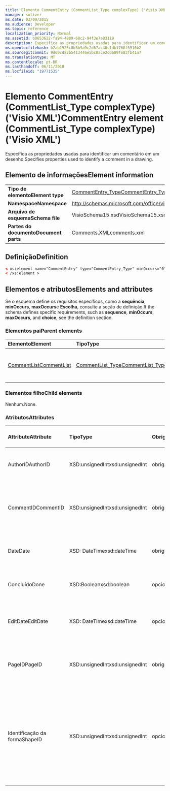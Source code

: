 ```yaml
---
title: Elemento CommentEntry (CommentList_Type complexType) ('Visio XML')
manager: soliver
ms.date: 03/09/2015
ms.audience: Developer
ms.topic: reference
localization_priority: Normal
ms.assetid: b0653622-fa94-4889-68c2-94f3e7a83119
description: Especifica as propriedades usadas para identificar um comentário em um desenho.
ms.openlocfilehash: b2ab1925c8b3b9a9c2d67ac48c1db1768f5916b2
ms.sourcegitcommit: 9d60cd82b5413446e5bc8ace2cd689f683fb41a7
ms.translationtype: MT
ms.contentlocale: pt-BR
ms.lasthandoff: 06/11/2018
ms.locfileid: "19771535"
---
```

# <a name="commententry-element-commentlisttype-complextype-visio-xml"></a><span data-ttu-id="7a7a0-103">Elemento CommentEntry (CommentList_Type complexType) ('Visio XML')</span><span class="sxs-lookup"><span data-stu-id="7a7a0-103">CommentEntry element (CommentList_Type complexType) ('Visio XML')</span></span>

<span data-ttu-id="7a7a0-104">Especifica as propriedades usadas para identificar um comentário em um desenho.</span><span class="sxs-lookup"><span data-stu-id="7a7a0-104">Specifies properties used to identify a comment in a drawing.</span></span>
  
## <a name="element-information"></a><span data-ttu-id="7a7a0-105">Elemento de informações</span><span class="sxs-lookup"><span data-stu-id="7a7a0-105">Element information</span></span>

|||
|:-----|:-----|
|<span data-ttu-id="7a7a0-106">**Tipo de elemento**</span><span class="sxs-lookup"><span data-stu-id="7a7a0-106">**Element type**</span></span> <br/> |[<span data-ttu-id="7a7a0-107">CommentEntry_Type</span><span class="sxs-lookup"><span data-stu-id="7a7a0-107">CommentEntry_Type</span></span>](commententry_type-complextypevisio-xml.md) <br/> |
|<span data-ttu-id="7a7a0-108">**Namespace**</span><span class="sxs-lookup"><span data-stu-id="7a7a0-108">**Namespace**</span></span> <br/> |http://schemas.microsoft.com/office/visio/2012/main  <br/> |
|<span data-ttu-id="7a7a0-109">**Arquivo de esquema**</span><span class="sxs-lookup"><span data-stu-id="7a7a0-109">**Schema file**</span></span> <br/> |<span data-ttu-id="7a7a0-110">VisioSchema15.xsd</span><span class="sxs-lookup"><span data-stu-id="7a7a0-110">VisioSchema15.xsd</span></span>  <br/> |
|<span data-ttu-id="7a7a0-111">**Partes do documento**</span><span class="sxs-lookup"><span data-stu-id="7a7a0-111">**Document parts**</span></span> <br/> |<span data-ttu-id="7a7a0-112">Comments.XML</span><span class="sxs-lookup"><span data-stu-id="7a7a0-112">comments.xml</span></span>  <br/> |
   
## <a name="definition"></a><span data-ttu-id="7a7a0-113">Definição</span><span class="sxs-lookup"><span data-stu-id="7a7a0-113">Definition</span></span>

```XML
< xs:element name="CommentEntry" type="CommentEntry_Type" minOccurs="0" maxOccurs="unbounded" >
< /xs:element >
```

## <a name="elements-and-attributes"></a><span data-ttu-id="7a7a0-114">Elementos e atributos</span><span class="sxs-lookup"><span data-stu-id="7a7a0-114">Elements and attributes</span></span>

<span data-ttu-id="7a7a0-115">Se o esquema define os requisitos específicos, como a **sequência**, **minOccurs**, **maxOccurs**e **Escolha**, consulte a seção de definição.</span><span class="sxs-lookup"><span data-stu-id="7a7a0-115">If the schema defines specific requirements, such as **sequence**, **minOccurs**, **maxOccurs**, and **choice**, see the definition section.</span></span> 
  
### <a name="parent-elements"></a><span data-ttu-id="7a7a0-116">Elementos pai</span><span class="sxs-lookup"><span data-stu-id="7a7a0-116">Parent elements</span></span>

|<span data-ttu-id="7a7a0-117">**Elemento**</span><span class="sxs-lookup"><span data-stu-id="7a7a0-117">**Element**</span></span>|<span data-ttu-id="7a7a0-118">**Tipo**</span><span class="sxs-lookup"><span data-stu-id="7a7a0-118">**Type**</span></span>|<span data-ttu-id="7a7a0-119">**Descrição**</span><span class="sxs-lookup"><span data-stu-id="7a7a0-119">**Description**</span></span>|
|:-----|:-----|:-----|
|[<span data-ttu-id="7a7a0-120">CommentList</span><span class="sxs-lookup"><span data-stu-id="7a7a0-120">CommentList</span></span>](commentlist-element-comments_type-complextypevisio-xml.md) <br/> |[<span data-ttu-id="7a7a0-121">CommentList_Type</span><span class="sxs-lookup"><span data-stu-id="7a7a0-121">CommentList_Type</span></span>](commentlist_type-complextypevisio-xml.md) <br/> |<span data-ttu-id="7a7a0-122">Especifica os comentários em um desenho.</span><span class="sxs-lookup"><span data-stu-id="7a7a0-122">Specifies the comments in a drawing.</span></span>  <br/> |
   
### <a name="child-elements"></a><span data-ttu-id="7a7a0-123">Elementos filho</span><span class="sxs-lookup"><span data-stu-id="7a7a0-123">Child elements</span></span>

<span data-ttu-id="7a7a0-124">Nenhum.</span><span class="sxs-lookup"><span data-stu-id="7a7a0-124">None.</span></span>
  
### <a name="attributes"></a><span data-ttu-id="7a7a0-125">Atributos</span><span class="sxs-lookup"><span data-stu-id="7a7a0-125">Attributes</span></span>

|<span data-ttu-id="7a7a0-126">**Attribute**</span><span class="sxs-lookup"><span data-stu-id="7a7a0-126">**Attribute**</span></span>|<span data-ttu-id="7a7a0-127">**Tipo**</span><span class="sxs-lookup"><span data-stu-id="7a7a0-127">**Type**</span></span>|<span data-ttu-id="7a7a0-128">**Obrigatório**</span><span class="sxs-lookup"><span data-stu-id="7a7a0-128">**Required**</span></span>|<span data-ttu-id="7a7a0-129">**Descrição**</span><span class="sxs-lookup"><span data-stu-id="7a7a0-129">**Description**</span></span>|<span data-ttu-id="7a7a0-130">**Valores possíveis**</span><span class="sxs-lookup"><span data-stu-id="7a7a0-130">**Possible values**</span></span>|
|:-----|:-----|:-----|:-----|:-----|
|<span data-ttu-id="7a7a0-131">AuthorID</span><span class="sxs-lookup"><span data-stu-id="7a7a0-131">AuthorID</span></span>  <br/> |<span data-ttu-id="7a7a0-132">XSD:unsignedInt</span><span class="sxs-lookup"><span data-stu-id="7a7a0-132">xsd:unsignedInt</span></span>  <br/> |<span data-ttu-id="7a7a0-133">obrigatório</span><span class="sxs-lookup"><span data-stu-id="7a7a0-133">required</span></span>  <br/> |<span data-ttu-id="7a7a0-134">Um valor baseado em um que identifica o autor.</span><span class="sxs-lookup"><span data-stu-id="7a7a0-134">A one-based value that identifies the author.</span></span>  <br/> |<span data-ttu-id="7a7a0-135">Valores do tipo xsd:unsignedInt.</span><span class="sxs-lookup"><span data-stu-id="7a7a0-135">Values of the xsd:unsignedInt type.</span></span>  <br/> |
|<span data-ttu-id="7a7a0-136">CommentID</span><span class="sxs-lookup"><span data-stu-id="7a7a0-136">CommentID</span></span>  <br/> |<span data-ttu-id="7a7a0-137">XSD:unsignedInt</span><span class="sxs-lookup"><span data-stu-id="7a7a0-137">xsd:unsignedInt</span></span>  <br/> |<span data-ttu-id="7a7a0-138">obrigatório</span><span class="sxs-lookup"><span data-stu-id="7a7a0-138">required</span></span>  <br/> |<span data-ttu-id="7a7a0-139">Um valor exclusivo que identifica o comentário em uma página de desenho.</span><span class="sxs-lookup"><span data-stu-id="7a7a0-139">A unique value that identifies the comment in a drawing page.</span></span>  <br/> |<span data-ttu-id="7a7a0-140">Valores do tipo xsd:unsignedInt.</span><span class="sxs-lookup"><span data-stu-id="7a7a0-140">Values of the xsd:unsignedInt type.</span></span>  <br/> |
|<span data-ttu-id="7a7a0-141">Date</span><span class="sxs-lookup"><span data-stu-id="7a7a0-141">Date</span></span>  <br/> |<span data-ttu-id="7a7a0-142">XSD: DateTime</span><span class="sxs-lookup"><span data-stu-id="7a7a0-142">xsd:dateTime</span></span>  <br/> |<span data-ttu-id="7a7a0-143">obrigatório</span><span class="sxs-lookup"><span data-stu-id="7a7a0-143">required</span></span>  <br/> |<span data-ttu-id="7a7a0-144">Especifica que um comentário foi criado.</span><span class="sxs-lookup"><span data-stu-id="7a7a0-144">Specifies when a comment was created.</span></span>  <br/> |<span data-ttu-id="7a7a0-145">Valores do tipo xsd: DateTime.</span><span class="sxs-lookup"><span data-stu-id="7a7a0-145">Values of the xsd:dateTime type.</span></span>  <br/> |
|<span data-ttu-id="7a7a0-146">Concluído</span><span class="sxs-lookup"><span data-stu-id="7a7a0-146">Done</span></span>  <br/> |<span data-ttu-id="7a7a0-147">XSD:Boolean</span><span class="sxs-lookup"><span data-stu-id="7a7a0-147">xsd:boolean</span></span>  <br/> |<span data-ttu-id="7a7a0-148">opcional</span><span class="sxs-lookup"><span data-stu-id="7a7a0-148">optional</span></span>  <br/> |<span data-ttu-id="7a7a0-149">Especifica o estado atual do comentário.</span><span class="sxs-lookup"><span data-stu-id="7a7a0-149">Specifies the current state of the comment.</span></span>  <br/> |<span data-ttu-id="7a7a0-150">Valores do tipo xsd:boolean.</span><span class="sxs-lookup"><span data-stu-id="7a7a0-150">Values of the xsd:boolean type.</span></span>  <br/> |
|<span data-ttu-id="7a7a0-151">EditDate</span><span class="sxs-lookup"><span data-stu-id="7a7a0-151">EditDate</span></span>  <br/> |<span data-ttu-id="7a7a0-152">XSD: DateTime</span><span class="sxs-lookup"><span data-stu-id="7a7a0-152">xsd:dateTime</span></span>  <br/> |<span data-ttu-id="7a7a0-153">opcional</span><span class="sxs-lookup"><span data-stu-id="7a7a0-153">optional</span></span>  <br/> |<span data-ttu-id="7a7a0-154">Especifica quando um comentário foi alterada pela última vez.</span><span class="sxs-lookup"><span data-stu-id="7a7a0-154">Specifies when a comment was last changed.</span></span>  <br/> |<span data-ttu-id="7a7a0-155">Valores do tipo xsd: DateTime.</span><span class="sxs-lookup"><span data-stu-id="7a7a0-155">Values of the xsd:dateTime type.</span></span>  <br/> |
|<span data-ttu-id="7a7a0-156">PageID</span><span class="sxs-lookup"><span data-stu-id="7a7a0-156">PageID</span></span>  <br/> |<span data-ttu-id="7a7a0-157">XSD:unsignedInt</span><span class="sxs-lookup"><span data-stu-id="7a7a0-157">xsd:unsignedInt</span></span>  <br/> |<span data-ttu-id="7a7a0-158">obrigatório</span><span class="sxs-lookup"><span data-stu-id="7a7a0-158">required</span></span>  <br/> |<span data-ttu-id="7a7a0-159">Um valor que identifica a página de desenho o comentário é no.</span><span class="sxs-lookup"><span data-stu-id="7a7a0-159">A value that identifies the drawing page the comment is on.</span></span>  <br/> |<span data-ttu-id="7a7a0-160">Valores do tipo xsd:unsignedInt.</span><span class="sxs-lookup"><span data-stu-id="7a7a0-160">Values of the xsd:unsignedInt type.</span></span>  <br/> |
|<span data-ttu-id="7a7a0-161">Identificação da forma</span><span class="sxs-lookup"><span data-stu-id="7a7a0-161">ShapeID</span></span>  <br/> |<span data-ttu-id="7a7a0-162">XSD:unsignedInt</span><span class="sxs-lookup"><span data-stu-id="7a7a0-162">xsd:unsignedInt</span></span>  <br/> |<span data-ttu-id="7a7a0-163">opcional</span><span class="sxs-lookup"><span data-stu-id="7a7a0-163">optional</span></span>  <br/> |<span data-ttu-id="7a7a0-164">Um valor que identifica de forma que o comentário é no.</span><span class="sxs-lookup"><span data-stu-id="7a7a0-164">A value that identifies the shape the comment is on.</span></span> <span data-ttu-id="7a7a0-165">Se nenhuma identificação da forma for especificada, o comentário refere-se à página de desenho.</span><span class="sxs-lookup"><span data-stu-id="7a7a0-165">If no ShapeID is specified, the comment refers to the drawing page.</span></span>  <br/> |<span data-ttu-id="7a7a0-166">Valores do tipo xsd:unsignedInt.</span><span class="sxs-lookup"><span data-stu-id="7a7a0-166">Values of the xsd:unsignedInt type.</span></span>  <br/> |
   

